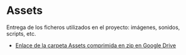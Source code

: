 # Assets

Entrega de los ficheros utilizados en el proyecto: imágenes, sonidos, scripts, etc.

- [Enlace de la carpeta Assets comprimida en zip en Google Drive](https://drive.google.com/file/d/1aqZj6ixvlr_NuLjKhNRYzxueLvOpENPQ/view?usp=sharing)
